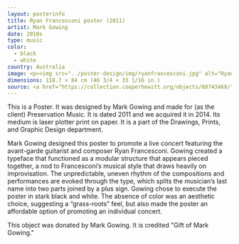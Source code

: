 ```yaml
---
layout: posterinfo
title: Ryan Francesconi poster (2011)
artist: Mark Gowing
date: 2010s
type: music
color: 
  - black
  - white
country: Australia
image: <p><img src="../poster-design/img/ryanfrancesconi.jpg" alt="Ryan Francesconi poster"/></p>
dimensions: 118.7 × 84 cm (46 3/4 × 33 1/16 in.)
source: <a href="https://collection.cooperhewitt.org/objects/68743469/"> https://collection.cooperhewitt.org/objects/68743469/ </a>
---
```


<p> This is a Poster. It was designed by Mark Gowing and made for (as the client) Preservation Music. It is dated 2011 and we acquired it in 2014. Its medium is laser plotter print on paper. It is a part of the Drawings, Prints, and Graphic Design department. </p>

<p> Mark Gowing designed this poster to promote a live concert featuring the avant-garde guitarist and composer Ryan Francesconi. Gowing created a typeface that functioned as a modular structure that appears pieced together, a nod to Francesconi’s musical style that draws heavily on improvisation. The unpredictable, uneven rhythm of the compositions and performances are evoked through the type, which splits the musician’s last name into two parts joined by a plus sign. Gowing chose to execute the poster in stark black and white. The absence of color was an aesthetic choice, suggesting a “grass-roots” feel, but also made the poster an affordable option of promoting an individual concert. </p>

<p> This object was donated by Mark Gowing. It is credited "Gift of Mark Gowing." </p>